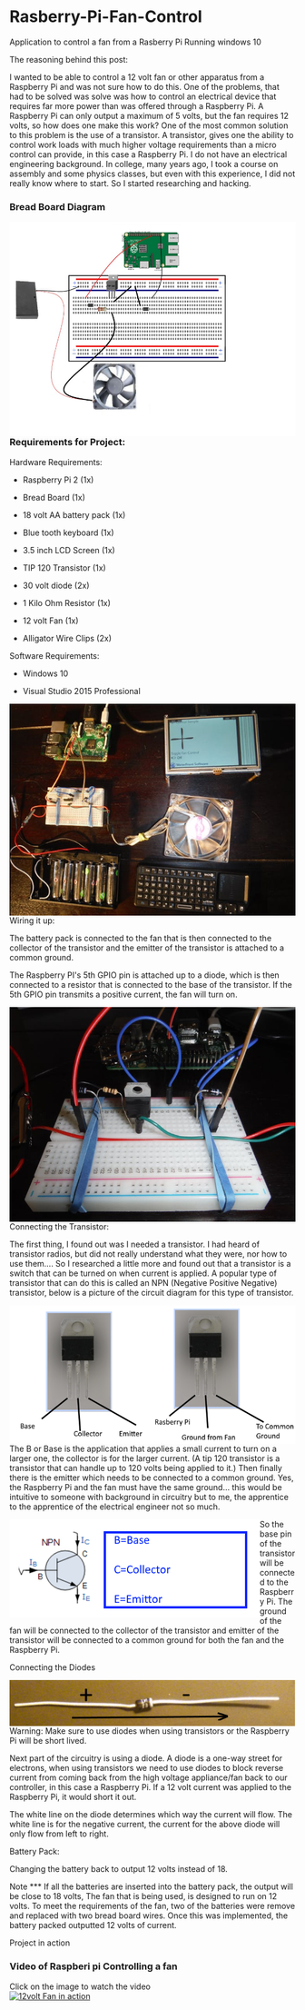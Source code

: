 # Rasberry-Pi-Fan-Control
Application to control a fan from a Rasberry Pi Running windows 10

The reasoning behind this post:

I wanted to be able to control a 12 volt fan or other apparatus from a Raspberry Pi and was not sure how to do this. One of the problems, that had to be solved was solve was how to control an electrical device that requires far more power than was offered through a Raspberry Pi. A Raspberry Pi can only output a maximum of 5 volts, but the fan requires 12 volts, so how does one make this work? One of the most common solution to this problem is the use of a transistor. A transistor, gives one the ability to control work loads with much higher voltage requirements than a micro control can provide, in this case a Raspberry Pi.  I do not have an electrical engineering background. In college, many years ago, I took a course on assembly and  some physics classes, but even with this experience,  I did not really know where to start. So I started researching and hacking.

### Bread Board Diagram

<img style="float:left;" src="https://raw.githubusercontent.com/StuartSmith/Raspberry-Pi-Fan-Control/master/images/diagram.jpg">

### Requirements for Project:

Hardware Requirements:

 * Raspberry Pi 2 (1x)

* Bread Board (1x)


* 18 volt AA battery pack (1x)

* Blue tooth keyboard (1x)

* 3.5 inch LCD Screen (1x)

* TIP 120 Transistor (1x)

* 30 volt diode (2x)

* 1 Kilo Ohm Resistor (1x)

* 12 volt Fan (1x)

* Alligator Wire Clips (2x)

Software Requirements:


* Windows 10

 * Visual Studio 2015 Professional


<img style="float:left;" src="https://raw.githubusercontent.com/StuartSmith/Raspberry-Pi-Fan-Control/master/images/ProjectPieces.jpg">

Wiring it up:

The battery pack is connected to the fan that is then connected to the collector of the transistor and the emitter of the transistor is attached to a common ground.

The Raspberry PI's 5th GPIO pin is attached up to a diode, which is then connected to a resistor that is connected to the base of the transistor. If the 5th GPIO pin transmits a positive current, the fan will turn on.

<img style="float:left;" src="https://raw.githubusercontent.com/StuartSmith/Raspberry-Pi-Fan-Control/master/images/wiring.jpg">

Connecting the Transistor:

The first thing, I found out was I needed a transistor. I had heard of transistor radios, but did not really understand what they were, nor how to use them.... So I researched a little more and found out that a transistor is a switch that can be turned on when current is applied. A popular type of transistor that can do this is called an NPN (Negative Positive Negative) transistor, below is a picture of the circuit diagram for this type of transistor.

<img style="float:left;" src="https://raw.githubusercontent.com/StuartSmith/Raspberry-Pi-Fan-Control/master/images/TransistorA.png">

The B or Base is the application that applies a small current to turn on a larger one, the collector is for the larger current. (A tip 120 transistor is a transistor that can handle up to  120 volts being applied to it.) Then finally there is the emitter which needs to be connected to a common ground. Yes, the Raspberry Pi and the fan must have the same ground… this would be intuitive to someone with background in circuitry but to me, the apprentice to the apprentice of the electrical engineer not so much.

<img style="float:left;" src="https://raw.githubusercontent.com/StuartSmith/Raspberry-Pi-Fan-Control/master/images/TranistorWiring.png">

So the base pin of the transistor will be connected to the Raspberry Pi. The ground of the fan will be connected to the collector of the transistor and emitter of the transistor will be connected to a common ground for both the fan and the Raspberry Pi.

Connecting the Diodes

<img style="float:left;" src="https://raw.githubusercontent.com/StuartSmith/Raspberry-Pi-Fan-Control/master/images/Diodes.png">

Warning: Make sure to use diodes when using transistors or the Raspberry Pi will be short lived.

Next part of the circuitry is using a diode. A diode is a one-way street for electrons, when using transistors we need to use diodes to block reverse current from coming back from the high voltage appliance/fan back to our controller, in this case a Raspberry Pi. If a 12 volt current was applied to the Raspberry Pi, it would short it out.

The white line on the diode determines which way the current will flow. The white line is for the negative current, the current for the above diode will only flow from left to right.

Battery Pack:

Changing the battery back to output 12 volts instead of 18.


Note *** If all the batteries are inserted into the battery pack, the output will be close to 18 volts, The fan that  is being used, is designed to run on 12 volts. To meet the requirements of the fan, two of the batteries were remove and replaced with two bread board wires. Once this was implemented, the battery packed outputted 12 volts of current.


Project in action

### Video of Raspberi pi Controlling a fan

Click on the image to watch the video<br>
[![12volt Fan in action](http://img.youtube.com/vi/V9ZviAILdVg/0.jpg)](http://www.youtube.com/watch?v=V9ZviAILdVg)
